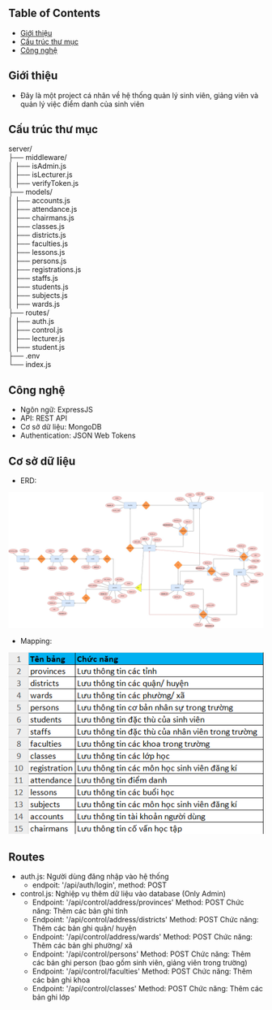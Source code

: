 ## Table of Contents
- [Giới thiệu](#gioi_thieu)
- [Cấu trúc thư mục](#cau_truc_thu_muc)
- [Công nghệ](#cong_nghe)
## Giới thiệu
- Đây là một project cá nhân về hệ thống quản lý sinh viên, giảng viên và quản lý việc điểm danh của sinh viên
## Cấu trúc thư mục
server/  
├── middleware/  
│ ├── isAdmin.js  
│ ├── isLecturer.js  
│ ├── verifyToken.js  
├── models/  
│ ├── accounts.js  
│ ├── attendance.js  
│ ├── chairmans.js  
│ ├── classes.js  
│ ├── districts.js  
│ ├── faculties.js  
│ ├── lessons.js  
│ ├── persons.js  
│ ├── registrations.js  
│ ├── staffs.js  
│ ├── students.js  
│ ├── subjects.js  
│ ├── wards.js  
├── routes/  
│ ├── auth.js  
│ ├── control.js  
│ ├── lecturer.js  
│ ├── student.js  
├── .env  
└── index.js  
## Công nghệ
- Ngôn ngữ: ExpressJS
- API: REST API
- Cơ sở dữ liệu: MongoDB
- Authentication: JSON Web Tokens
## Cơ sở dữ liệu
- ERD:
  
![Database](https://github.com/NQP27/TrueConnectTest/blob/main/server/database.jpg)
- Mapping:
  
![Mapping](https://github.com/NQP27/TrueConnectTest/blob/main/server/mapping_database.png)
## Routes
- auth.js: Người dùng đăng nhập vào hệ thống
  + endpoit: '/api/auth/login', method: POST
- control.js: Nghiệp vụ thêm dữ liệu vào database (Only Admin)
  +  Endpoint: '/api/control/address/provinces'
     Method: POST
     Chức năng: Thêm các bản ghi tỉnh
  +  Endpoint: '/api/control/address/districts'
     Method: POST
     Chức năng: Thêm các bản ghi quận/ huyện
  +  Endpoint: '/api/control/address/wards'
     Method: POST
     Chức năng: Thêm các bản ghi phường/ xã
  +  Endpoint: '/api/control/persons'
     Method: POST
     Chức năng: Thêm các bản ghi person (bao gốm sinh viên, giảng viên trong trường)
  +  Endpoint: '/api/control/faculties'
     Method: POST
     Chức năng: Thêm các bản ghi khoa
  +  Endpoint: '/api/control/classes'
     Method: POST
     Chức năng: Thêm các bản ghi lớp 

